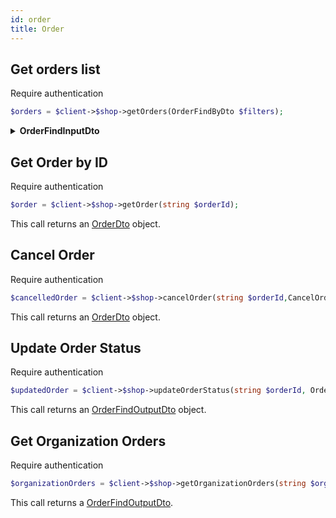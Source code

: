 ```yaml
---
id: order
title: Order
---
```


## Get orders list

<span class="badge badge--warning">Require authentication</span>

```php
$orders = $client->$shop->getOrders(OrderFindByDto $filters);
```

<details>
<summary><b>OrderFindInputDto</b></summary>

|          Field           |             Type              | Required |                   Description                    |
| :----------------------: | :---------------------------: | :------: | :----------------------------------------------: |
|          **id**          |            string             |   :x:    |         Unique identifier of the order.          |
|         **type**         |      ShopProductTypeEnum      |   :x:    |           Type of associated product.            |
|          **q**           |            string             |   :x:    |    Query string for searching within orders.     |
|         **date**         |            string             |   :x:    |                 Date the order.                  |
|     **dateRangeMin**     |            string             |   :x:    | Minimum date range for searching within orders.  |
|     **dateRangeMax**     |            string             |   :x:    | Maximum date range for searching within orders.  |
| **scheduleDateRangeMin** |            string             |   :x:    |   Minimum scheduled date range for the order.    |
| **scheduleDateRangeMax** |            string             |   :x:    |   Maximum scheduled date range for the order.    |
|     **orderNumber**      |             float             |   :x:    |                  Order number.                   |
|     **orderStatus**      |          OrderStatus          |   :x:    |           Current status of the order.           |
|    **orderStatusTab**    |         OrderStatus[]         |   :x:    |      Array of order statuses for filtering.      |
|      **customerId**      |            string             |   :x:    | Identifier of the customer associated the order. |
|     **customerName**     |            string             |   :x:    |  Name of the customer associated to the order.   |
|    **meansOfPayment**    |            string             |   :x:    |       Means of payment used for the order.       |
|     **serviceType**      |  OrganizationServiceTypeEnum  |   :x:    |    Type of service associated with the order.    |
|        **amount**        |             float             |   :x:    |               Amount of the order.               |
|    **filterByUsage**     | OrganizationFilterByUsageEnum |   :x:    |    Usage filter type associated to the order.    |
|         **sort**         |             ISort             |   :x:    |      Sorting parameters for the order list.      |

</details>

## Get Order by ID

<span class="badge badge--warning">Require authentication</span>

```php
$order = $client->$shop->getOrder(string $orderId);
```

This call returns an [OrderDto](../order-types#OrderDto) object.

## Cancel Order

<span class="badge badge--warning">Require authentication</span>

```php
$cancelledOrder = $client->$shop->cancelOrder(string $orderId,CancelOrderInputDto $cancelOrderDates);
```

This call returns an [OrderDto](../order-types#OrderDto) object.

## Update Order Status

<span class="badge badge--warning">Require authentication</span>

```php
$updatedOrder = $client->$shop->updateOrderStatus(string $orderId, OrderStatus $status);
```

This call returns an [OrderFindOutputDto](../order-types#OrderFindOutputDto) object.

## Get Organization Orders

<span class="badge badge--warning">Require authentication</span>

```php
$organizationOrders = $client->$shop->getOrganizationOrders(string $organizationId, OrderFindInputDto $filters);
```

This call returns a [OrderFindOutputDto](../order-types#OrderFindOutputDto).
